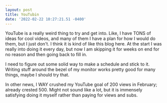 ```yaml
--- 
layout: post 
title: YouTubin 
date: '2022-02-22 10:27:21.51 -0400' 
--- 
```

YouTube is a really weird thing to try and get into. Like, I have TONS of ideas for cool videos, and many of them I have a plan for how I 
would do them, but I just don't. I think it is kind of like this blog here. At the start I was really into doing it every day, but now I am 
skipping it for weeks on end for no reason and then going back to fill in. 

I need to figure out some solid way to make a schedule and stick to it. Writing stuff around the bezel of my monitor works pretty good for 
many things, maybe I should try that.

In other news, I WAY crushed my YouTube goal of 200 views in February; already crested 500. Might not sound like a lot, but it is immensely 
satisfying doing it myself rather than paying for views and subs.
